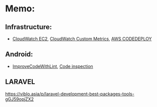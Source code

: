 # Memo:

## Infrastructure: 
+ [CloudWatch EC2](https://github.com/vfa-tanpt/memo/wiki/CloudWatch-%E3%81%A7-EC2-%E3%81%AE%E3%83%A1%E3%83%A2%E3%83%AA%E3%83%BB%E3%83%87%E3%82%A3%E3%82%B9%E3%82%AF%E4%BD%BF%E7%94%A8%E7%8E%87%E3%82%92%E7%9B%A3%E8%A6%96%E3%81%99%E3%82%8B), [CloudWatch Custom Metrics](https://aws.amazon.com/en/premiumsupport/knowledge-center/cloudwatch-custom-metrics/?nc1=f_ls), [AWS CODEDEPLOY](https://qiita.com/dq-nobuko-takatsuki/items/ba365966ae61e177a4da)

## Android: 
+ [ImproveCodeWithLint](https://developer.android.com/studio/write/lint),  [Code inspection](https://developer.android.com/studio/write/annotations)

## LARAVEL
https://viblo.asia/p/laravel-development-best-packages-tools-gGJ59opjZX2
